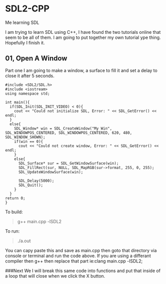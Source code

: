 # SDL2-CPP
Me learning SDL

I am trying to learn SDL using C++, I have found the two tutorials online that seem to be all of them. I am going to put together my own tutorial ype thing. Hopefully I finish it. 
## 01, Open A Window
Part one I am going to make a window, a surface to fill it and set a delay to close it after 5 seconds.

    #include <SDL2/SDL.h>
    #include <iostream>
    using namespace std;
    
    int main(){
      if(SDL_Init(SDL_INIT_VIDEO) < 0){
        cout << "Could not initialize SDL, Error: " << SDL_GetError() << endl;
      }
      else{
        SDL_Window* win = SDL_CreateWindow("My Win", SDL_WINDOWPOS_CENTERED, SDL_WINDOWPOS_CENTERED, 620, 480, SDL_WINDOW_SHOWN);
        if(win == 0){
          cout << "Could not create window, Error: " << SDL_GetError() << endl;
        }
        else{
          SDL_Surface* sur = SDL_GetWindowSurface(win);
          SDL_FillRect(sur, NULL, SDL_MapRGB(sur->format, 255, 0, 255);
          SDL_UpdateWindowSurface(win);
          
          SDL_Delay(5000);
          SDL_Quit();
        }
      }
    return 0;
    }
To build: 
  > g++ main.cpp -lSDL2
  
To run: 
  >./a.out
  
You can capy paste this and save as main.cpp then goto that directory via console or terminal and run the code above. If you are using a differant compiler then g++ then replace that part ie:clang main.cpp -lSDL2;

###Next
We I will break this same code into functions and put that inside of a loop that will close when we click the X button.
